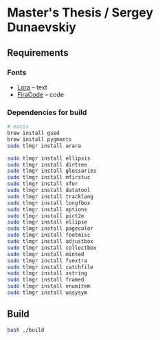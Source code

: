 # Master's Thesis / Sergey Dunaevskiy

## Requirements

### Fonts
- [Lora](https://fonts.google.com/specimen/Lora) – text
- [FiraCode](https://github.com/tonsky/FiraCode) – code

### Dependencies for build

```bash
# macos
brew install gsed
brew install pygments 
sudo tlmgr install arara

sudo tlmgr install ellipsis
sudo tlmgr install dirtree
sudo tlmgr install glossaries
sudo tlmgr install mfirstuc
sudo tlmgr install xfor
sudo tlmgr install datatool
sudo tlmgr install tracklang
sudo tlmgr install longfbox
sudo tlmgr install options
sudo tlmgr install pict2e
sudo tlmgr install ellipse
sudo tlmgr install pagecolor
sudo tlmgr install footmisc
sudo tlmgr install adjustbox
sudo tlmgr install collectbox
sudo tlmgr install minted
sudo tlmgr install fvextra
sudo tlmgr install catchfile
sudo tlmgr install xstring
sudo tlmgr install framed
sudo tlmgr install enumitem
sudo tlmgr install wasysym
```

## Build

```bash
bash ./build
```
